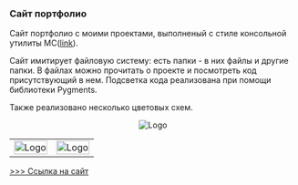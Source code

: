 ### Сайт портфолио

Сайт портфолио с моими проектами, выполненый с стиле консольной утилиты MC(<a href="https://en.wikipedia.org/wiki/Midnight_Commander">link</a>).
<br>

Сайт имитирует файловую систему: есть папки - в них файлы и другие папки. В файлах можно прочитать о проекте и посмотреть код присутствующий в нем.
Подсветка кода реализована при помощи библиотеки Pygments.

Также реализовано несколько цветовых схем.
<div align="center">
    <img src="https://i.imgur.com/tXfaQXh.png" alt="Logo" width="" height="">
</div>
<div align="">
    <table >
     <tr>
        <td> <img src="https://i.imgur.com/mjHx3yW.png" alt="Logo" width="100%" ></td>
    <td> <img src="https://i.imgur.com/xOGEWJs.png" alt="Logo" width="100%" ></td>
     </tr>
    </table>
    </div>
<a href="https://portfolio.vim-store.ru/"> >>> Ссылка на сайт</a>
